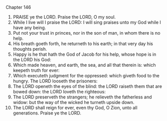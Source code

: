 

Chapter 146

1. PRAISE ye the LORD.  Praise the LORD, O my soul.
2. While I live will I praise the LORD: I will sing praises unto my God while I have any being.
3. Put not your trust in princes, nor in the son of man, in whom there is no help.
4. His breath goeth forth, he returneth to his earth; in that very day his thoughts perish.
5. Happy is he that hath the God of Jacob for his help, whose hope is in the LORD his God:
6. Which made heaven, and earth, the sea, and all that therein is: which keepeth truth for ever:
7. Which executeth judgment for the oppressed: which giveth food to the hungry.  The LORD looseth the prisoners:
8. The LORD openeth the eyes of the blind: the LORD raiseth them that are bowed down: the LORD loveth the righteous:
9. The LORD preserveth the strangers; he relieveth the fatherless and widow: but the way of the wicked he turneth upside down.
10. The LORD shall reign for ever, even thy God, O Zion, unto all generations.  Praise ye the LORD.
